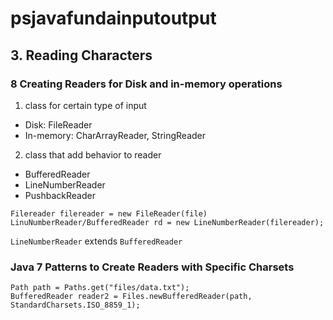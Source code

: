 # psjavafundainputoutput

## 3. Reading Characters
### 8 Creating Readers for Disk and in-memory operations
1) class for certain type of input
- Disk: FileReader
- In-memory: CharArrayReader, StringReader

2) class that add behavior to reader
- BufferedReader
- LineNumberReader
- PushbackReader

```
Filereader filereader = new FileReader(file)
LinuNumberReader/BufferedReader rd = new LineNumberReader(filereader);
```
```LineNumberReader``` extends ```BufferedReader```

### Java 7 Patterns to Create Readers with Specific Charsets
```
Path path = Paths.get("files/data.txt");
BufferedReader reader2 = Files.newBufferedReader(path, StandardCharsets.ISO_8859_1);
```
